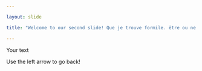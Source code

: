 ```yaml
---

layout: slide

title: "Welcome to our second slide! Que je trouve formile. être ou ne pas être"

---
```


Your text

Use the left arrow to go back!
